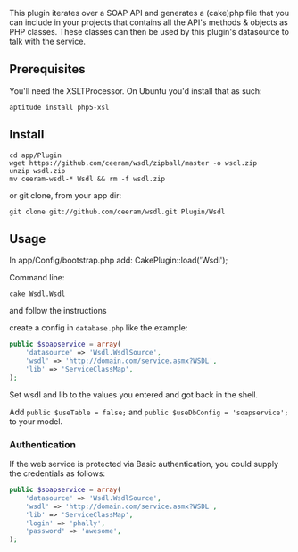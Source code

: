This plugin iterates over a SOAP API and generates a (cake)php file that you can include in your projects
that contains all the API's methods & objects as PHP classes.
These classes can then be used by this plugin's datasource to talk with the service.

## Prerequisites

You'll need the XSLTProcessor. On Ubuntu you'd install that as such:

```shell
aptitude install php5-xsl
```

## Install

```shell
cd app/Plugin
wget https://github.com/ceeram/wsdl/zipball/master -o wsdl.zip
unzip wsdl.zip
mv ceeram-wsdl-* Wsdl && rm -f wsdl.zip
```
or git clone, from your app dir:

```shell
git clone git://github.com/ceeram/wsdl.git Plugin/Wsdl
```

## Usage

In app/Config/bootstrap.php add: CakePlugin::load('Wsdl');

Command line:

```shell
cake Wsdl.Wsdl
```

and follow the instructions

create a config in `database.php` like the example:

```php
public $soapservice = array(
	'datasource' => 'Wsdl.WsdlSource',
	'wsdl' => 'http://domain.com/service.asmx?WSDL',
	'lib' => 'ServiceClassMap',
);
```

Set wsdl and lib to the values you entered and got back in the shell.

Add `public $useTable = false;` and `public $useDbConfig = 'soapservice';` to your model.


### Authentication

If the web service is protected via Basic authentication, you could supply
the credentials as follows:

```php
public $soapservice = array(
	'datasource' => 'Wsdl.WsdlSource',
	'wsdl' => 'http://domain.com/service.asmx?WSDL',
	'lib' => 'ServiceClassMap',
	'login' => 'phally',
	'password' => 'awesome',
);
```
